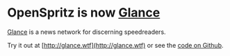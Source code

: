 # OpenSpritz is now [Glance](http://github.com/Miserlou/Glance)

[Glance](http://github.com/Miserlou/Glance) is a news network for discerning speedreaders.

Try it out at [http://glance.wtf](http://glance.wtf) or see the [code on Github](http://github.com/Miserlou/Glance).

